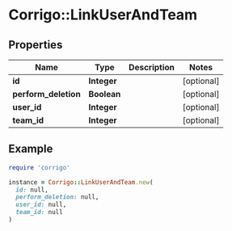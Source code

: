 # Corrigo::LinkUserAndTeam

## Properties

| Name | Type | Description | Notes |
| ---- | ---- | ----------- | ----- |
| **id** | **Integer** |  | [optional] |
| **perform_deletion** | **Boolean** |  | [optional] |
| **user_id** | **Integer** |  | [optional] |
| **team_id** | **Integer** |  | [optional] |

## Example

```ruby
require 'corrigo'

instance = Corrigo::LinkUserAndTeam.new(
  id: null,
  perform_deletion: null,
  user_id: null,
  team_id: null
)
```

